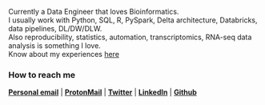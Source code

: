 
<!--<img src="https://github.com/ThomazGR/ThomazGR/blob/main/python.png"
     alt="python_hand_made"
     style="margin-top:200px;"
     height="280px"
     align="right" />-->
Currently a Data Engineer that loves Bioinformatics. <br>
I usually work with Python, SQL, R, PySpark, Delta architecture, Databricks, data pipelines, DL/DW/DLW. <br>
Also reproducibility, statistics, automation, transcriptomics, RNA-seq data analysis is something I love. <br>
Know about my experiences [here](https://thomazgr.github.io/vitae.html)

### How to reach me
[**Personal email**](mailto:thomaz@vivaldi.net) | [**ProtonMail**](mailto:ramalheira@protonmail.com) | [**Twitter**](https://twitter.com/thomazgr1) | [**LinkedIn**](https://www.linkedin.com/in/thomazgr/) | [**Github**](https://github.com/thomazgr)
